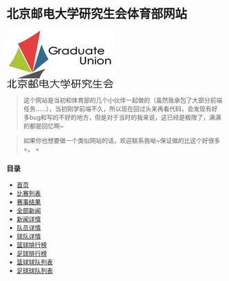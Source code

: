 # 北京邮电大学研究生会体育部网站

<div algin='left'>
    <img src='./images/buptyh.png' width="250" alt='北邮研会logo' align=center />
</div>

> 这个网站是当初和体育部的几个小伙伴一起做的（虽然我承包了大部分前端任务……），当初刚学前端不久，所以现在回过头来再看代码，会发现有好多bug和写的不好的地方，但是对于当时的我来说，这已经是极限了，满满的都是回忆啊~

> 如果你也想要做一个类似网站的话，欢迎联系我呦~保证做的比这个好很多=。 =

### 目录

* [首页](https://merrier.github.io/BUPTyh-sports/index.html)
* [比赛列表](https://merrier.github.io/BUPTyh-sports/events.html)
* [赛事结果](https://merrier.github.io/BUPTyh-sports/game_result.html)
* [全部新闻](https://merrier.github.io/BUPTyh-sports/news.html)
* [新闻详情](https://merrier.github.io/BUPTyh-sports/news_open.html)
* [队员详情](https://merrier.github.io/BUPTyh-sports/one_member.html)
* [球队详情](https://merrier.github.io/BUPTyh-sports/one_team.html)
* [篮球排行榜](https://merrier.github.io/BUPTyh-sports/rank_bas.html)
* [足球排行榜](https://merrier.github.io/BUPTyh-sports/rank_soc.html)
* [篮球球队列表](https://merrier.github.io/BUPTyh-sports/teamlist_bas.html)
* [足球球队列表](https://merrier.github.io/BUPTyh-sports/teamlist_soc.html)
